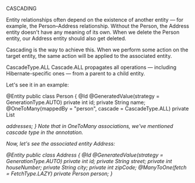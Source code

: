 
CASCADING

Entity relationships often depend on the existence of another entity — 
for example, the Person–Address relationship. Without the Person, the 
Address entity doesn't have any meaning of its own. When we delete the Person entity, 
our Address entity should also get deleted.

Cascading is the way to achieve this. When we perform some action on the target entity, 
the same action will be applied to the associated entity.

 CascadeType.ALL
Cascade.ALL propagates all operations — including Hibernate-specific ones — from a parent to a child entity.

Let's see it in an example:

@Entity
public class Person {
    @Id
    @GeneratedValue(strategy = GenerationType.AUTO)
    private int id;
    private String name;
    @OneToMany(mappedBy = "person", cascade = CascadeType.ALL)
    private List<Address> addresses;
}
Note that in OneToMany associations, we've mentioned cascade type in the annotation.

Now, let's see the associated entity Address:

@Entity
public class Address {
    @Id
    @GeneratedValue(strategy = GenerationType.AUTO)
    private int id;
    private String street;
    private int houseNumber;
    private String city;
    private int zipCode;
    @ManyToOne(fetch = FetchType.LAZY)
    private Person person;
}
